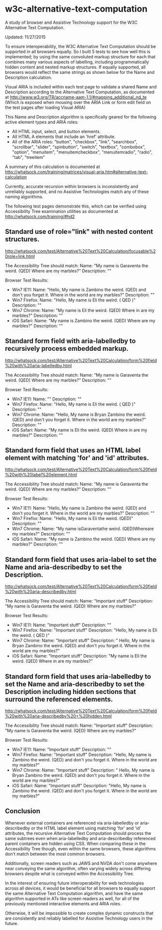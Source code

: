 # w3c-alternative-text-computation
A study of browser and Assistive Technology support for the W3C Alternative Text Computation.

Updated: 11/27/2015

To ensure interoperability, the W3C Alternative Text Computation should be supported in all browsers equally. So I built 5 tests to see how well this is implemented; by using the same convoluted markup structure for each that combines many various aspects of labelling, including programmatically hidden content and nested markup structures. If equally supported, all browsers would reflect the same strings as shown below for the Name and Description calculation.

Visual ARIA is included within each test page to validate a shared Name and Description according to the Alternative Text Computation, as documented at
http://www.w3.org/TR/accname-aam-1.1/#mapping_additional_nd_te
(Which is exposed when mousing over the ARIA Link or form edit field on the test pages after loading Visual ARIA)

This Name and Description algorithm is specifically geared for the following active element types and ARIA roles:

* All HTML input, select, and button elements. 
* All HTML A elements that include an 'href' attribute.  
* All of the ARIA roles: "button", "checkbox", "link", "searchbox", "scrollbar", "slider", "spinbutton", "switch", "textbox", "combobox", "option", "menuitem", "menuitemcheckbox", "menuitemradio", "radio", "tab", "treeitem"

A summary of this calculation is documented at
http://whatsock.com/training/matrices/visual-aria.htm#alternative-text-calculation

Currently, accurate recursion within browsers is inconsistently and unreliably supported, and no Assistive Technologies match any of these naming algorithms.

The following test pages demonstrate this, which can be verified using Accessibility Tree examination utilities as documented at
http://whatsock.com/training/#hd2

Standard use of role="link" with nested content structures.
-----

http://whatsock.com/test/Alternative%20Text%20Calculation/focusable%20role=link.html

The Accessibility Tree should match: Name: "My name is Garaventa the weird. (QED) Where are my marbles?" Description: ""

Browser Test Results:

* Win7 IE11: Name: "Hello,  My name is Zambino the weird. (QED) and don't you forget it. Where in the world are my marbles?" Description: ""
* Win7 Firefox: Name: "Hello, My name is Eli the weird. ( QED )" Description: ""
* Win7 Chrome: Name: "My name is Eli the weird. (QED) Where in are my marbles?" Description: ""
* iOS Safari: Name: "My name is Zambino the weird. (QED) Where are my marbles?" Description: ""

Standard form field with aria-labelledby to recursively process embedded markup.
-----

http://whatsock.com/test/Alternative%20Text%20Calculation/form%20field%20with%20aria-labelledby.html

The Accessibility Tree should match: Name: "My name is Garaventa the weird. (QED) Where are my marbles?" Description: ""

Browser Test Results:

* Win7 IE11: Name: "" Description: ""
* Win7 Firefox: Name: "Hello, My name is Eli the weird. ( QED )" Description: ""
* Win7 Chrome: Name: "Hello, My name is Bryan Zambino the weird. (QED) and don't you forget it. Where in the world are my marbles?" Description: ""
* iOS Safari: Name: "My name is Eli the weird. (QED) Where in are my marbles?" Description: ""

Standard form field that uses an HTML label element with matching 'for' and 'id' attributes.
-----

http://whatsock.com/test/Alternative%20Text%20Calculation/form%20field%20with%20label%20element.html

The Accessibility Tree should match: Name: "My name is Garaventa the weird. (QED) Where are my marbles?" Description: ""

Browser Test Results:

* Win7 IE11: Name: "Hello, My name is Zambino the weird. (QED) and don't you forget it. Where in the world are my marbles?" Description: ""
* Win7 Firefox: Name: "Hello, My name is Eli the weird. (QED)" Description: ""
* Win7 Chrome: Name: "My name isGaraventathe weird. (QED)Whereare my marbles?" Description: ""
* iOS Safari: Name: "My name is Zambino the weird. (QED) Where are my marbles?" Description: ""

Standard form field that uses aria-label to set the Name and aria-describedby to set the Description.
-----

http://whatsock.com/test/Alternative%20Text%20Calculation/form%20field%20with%20aria-describedby.html

The Accessibility Tree should match: Name: "Important stuff" Description: "My name is Garaventa the weird. (QED) Where are my marbles?"

Browser Test Results:

* Win7 IE11: Name: "Important stuff" Description: ""
* Win7 Firefox: Name: "Important stuff" Description: "Hello, My name is Eli the weird. ( QED )"
* Win7 Chrome: Name: "Important stuff" Description: " Hello, My name is Bryan Zambino the weird. (QED) and don't you forget it. Where in the world are my marbles?"
* iOS Safari: Name: "Important stuff" Description: "My name is Eli the weird. (QED) Where in are my marbles?"

Standard form field that uses aria-labelledby to set the Name and aria-describedby to set the Description including hidden sections that surround the referenced elements.
-----

http://whatsock.com/test/Alternative%20Text%20Calculation/form%20field%20with%20aria-describedby%20+%20hidden.html

The Accessibility Tree should match: Name: "Important stuff" Description: "My name is Garaventa the weird. (QED) Where are my marbles?"

Browser Test Results:

* Win7 IE11: Name: "Important stuff" Description: ""
* Win7 Firefox: Name: "Important stuff" Description: "Hello, My name is Zambino the weird. (QED) and don't you forget it. Where in the world are my marbles?"
* Win7 Chrome: Name: "Important stuff" Description: " Hello, My name is Bryan Zambino the weird. (QED) and don't you forget it. Where in the world are my marbles?"
* iOS Safari: Name: "Important stuff" Description: "Hello, My name is Zambino the weird. (QED) and don't you forget it. Where in the world are my marbles?"

Conclusion
-----

Whenever external containers are referenced via aria-labelledby or aria-describedby or the HTML label element using matching 'for' and 'id' attributes, the recursive Alternative Text Computation should process the same subtrees even when aria-labelledby and aria-describedby referenced parent containers are hidden using CSS. When comparing these in the Accessibility Tree though, even within the same browsers, these algorithms don't match between the most common browsers.

Additionally, screen readers such as JAWS and NVDA don't come anywhere near conveying the same algorithm, often varying widely across differing browsers despite what is conveyed within the Accessibility Tree.

In the interest of ensuring future interoperability for web technologies across all devices, it would be beneficial for all browsers to equally support the same Alternative Text Computation algorithm, and have the same algorithm supported in ATs like screen readers as well, for all of the previously mentioned interactive elements and ARIA roles.

Otherwise, it will be impossible to create complex dynamic constructs that are consistently and reliably labelled for Assistive Technology users in the future.